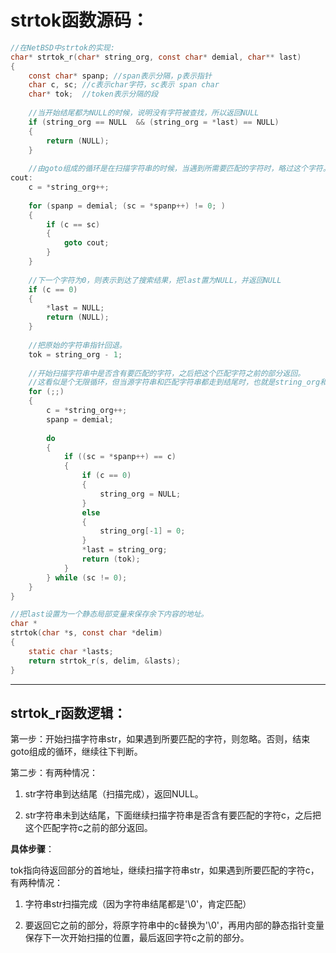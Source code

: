 # strtok函数源码：

```c
//在NetBSD中strtok的实现:
char* strtok_r(char* string_org, const char* demial, char** last)
{
    const char* spanp; //span表示分隔，p表示指针
    char c, sc; //c表示char字符，sc表示 span char
    char* tok;  //token表示分隔的段
 
    //当开始结尾都为NULL的时候，说明没有字符被查找，所以返回NULL
    if (string_org == NULL  && (string_org = *last) == NULL)
    {
        return (NULL);
    }
 
    //由goto组成的循环是在扫描字符串的时候，当遇到所需要匹配的字符时，略过这个字符。        
cout:
    c = *string_org++;
    
    for (spanp = demial; (sc = *spanp++) != 0; )
    {
        if (c == sc)
        {
            goto cout;
        }
    }
 
	//下一个字符为0，则表示到达了搜索结果，把last置为NULL，并返回NULL            
    if (c == 0)
    {
	    *last = NULL;
        return (NULL);
    }
 
    //把原始的字符串指针回退。            
    tok = string_org - 1;
	
    //开始扫描字符串中是否含有要匹配的字符，之后把这个匹配字符之前的部分返回。
    //这看似是个无限循环，但当源字符串和匹配字符串都走到结尾时，也就是string_org和sc都为NULL时，最外层循环最后会走到return(tok)结束循环。
    for (;;)
    {
        c = *string_org++;
        spanp = demial;
	    
        do 
        {
            if ((sc = *spanp++) == c) 
            {
                if (c == 0)
                {
                    string_org = NULL;
                }
                else
                {
                    string_org[-1] = 0;
                }
                *last = string_org;
                return (tok);
            }
        } while (sc != 0);
    }	    
}

//把last设置为一个静态局部变量来保存余下内容的地址。
char *
strtok(char *s, const char *delim)
{
    static char *lasts; 
    return strtok_r(s, delim, &lasts);
}
```
---

## strtok_r函数逻辑：

第一步：开始扫描字符串str，如果遇到所要匹配的字符，则忽略。否则，结束goto组成的循环，继续往下判断。

第二步：有两种情况：

1. str字符串到达结尾（扫描完成），返回NULL。

2. str字符串未到达结尾，下面继续扫描字符串是否含有要匹配的字符c，之后把这个匹配字符c之前的部分返回。

**具体步骤**：

tok指向待返回部分的首地址，继续扫描字符串str，如果遇到所要匹配的字符c，有两种情况：

1. 字符串str扫描完成（因为字符串结尾都是'\0'，肯定匹配）

2. 要返回它之前的部分，将原字符串中的c替换为'\0'，再用内部的静态指针变量保存下一次开始扫描的位置，最后返回字符c之前的部分。
